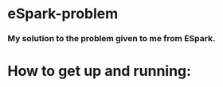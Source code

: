 # eSpark-problem

### My solution to the problem given to me from ESpark.

# How to get up and running:
